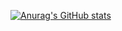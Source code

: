 [![Anurag's GitHub stats](https://github-readme-stats.vercel.app/api?username=Ingenious0range)](https://github.com/anuraghazra/github-readme-stats)
